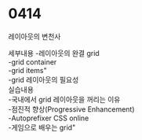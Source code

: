 # 0414
레이아웃의 변천사

세부내용
-레이아웃의 완결 grid<br>
-grid container<br>
-grid items"<br>
-grid 레이아웃의 필요성<br>
실습내용<br>
-국내에서 grid 레이아웃을 꺼리는 이유<br>
-점진적 향상(Progressive Enhancement)<br>
-Autoprefixer CSS online<br>
-게임으로 배우는 grid"


